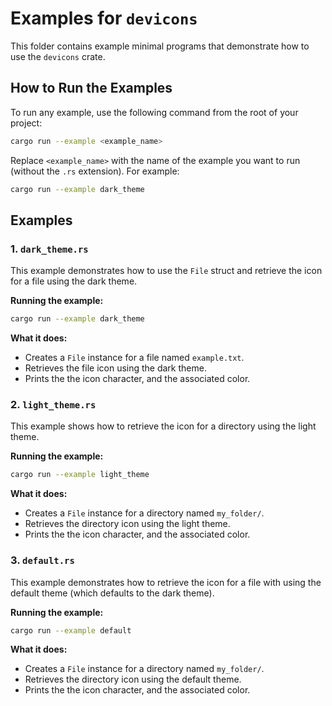# Examples for `devicons`

This folder contains example minimal programs that demonstrate how to use the `devicons` crate. 

## How to Run the Examples

To run any example, use the following command from the root of your project:

```bash
cargo run --example <example_name>
```

Replace `<example_name>` with the name of the example you want to run (without the `.rs` extension). For example:

```bash
cargo run --example dark_theme
```

## Examples

### 1. `dark_theme.rs`

This example demonstrates how to use the `File` struct and retrieve the icon for a file using the dark theme.

**Running the example:**

```bash
cargo run --example dark_theme
```

**What it does:**

- Creates a `File` instance for a file named `example.txt`.
- Retrieves the file icon using the dark theme.
- Prints the the icon character, and the associated color.

### 2. `light_theme.rs`

This example shows how to retrieve the icon for a directory using the light theme.

**Running the example:**

```bash
cargo run --example light_theme
```

**What it does:**

- Creates a `File` instance for a directory named `my_folder/`.
- Retrieves the directory icon using the light theme.
- Prints the the icon character, and the associated color.

### 3. `default.rs`

This example demonstrates how to retrieve the icon for a file with using the default theme (which defaults to the dark theme).

**Running the example:**

```bash
cargo run --example default
```

**What it does:**

- Creates a `File` instance for a directory named `my_folder/`.
- Retrieves the directory icon using the default theme.
- Prints the the icon character, and the associated color.

